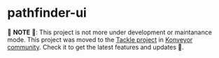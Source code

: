# pathfinder-ui

🚨 **NOTE** 🚨: This project is not more under development or maintanance mode. This project was moved to the [Tackle project](https://github.com/konveyor/tackle-pathfinder) in [Konveyor community](https://github.com/konveyor). Check it to get the latest features and updates 💪.
